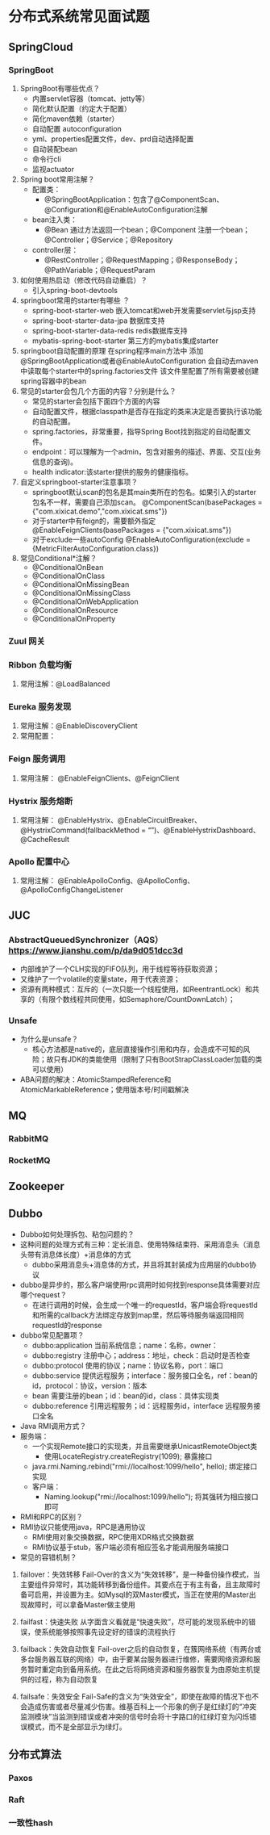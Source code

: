# 分布式系统常见面试题

## SpringCloud

### SpringBoot

1. SpringBoot有哪些优点？
   - 内置servlet容器（tomcat、jetty等）
   - 简化默认配置（约定大于配置）
   - 简化maven依赖（starter）
   - 自动配置 autoconfiguration
   - yml、properties配置文件，dev、prd自动选择配置
   - 自动装配bean
   - 命令行cli
   - 监视actuator 
2. Spring boot常用注解？
   - 配置类：
     - @SpringBootApplication：包含了@ComponentScan、@Configuration和@EnableAutoConfiguration注解
   - bean注入类：
     - @Bean 通过方法返回一个bean；@Component 注册一个bean；@Controller；@Service；@Repository
   - controller层：
     - @RestController；@RequestMapping；@ResponseBody；@PathVariable；@RequestParam
3. 如何使用热启动（修改代码自动重启）？
   - 引入spring-boot-devtools 
4. springboot常用的starter有哪些 ？
   - spring-boot-starter-web 嵌入tomcat和web开发需要servlet与jsp支持 
   - spring-boot-starter-data-jpa 数据库支持 
   - spring-boot-starter-data-redis redis数据库支持 
   - mybatis-spring-boot-starter 第三方的mybatis集成starter
5. springboot自动配置的原理 
   在spring程序main方法中 添加@SpringBootApplication或者@EnableAutoConfiguration 
   会自动去maven中读取每个starter中的spring.factories文件 该文件里配置了所有需要被创建spring容器中的bean
6. 常见的starter会包几个方面的内容？分别是什么？
   - 常见的starter会包括下面四个方面的内容 
   - 自动配置文件，根据classpath是否存在指定的类来决定是否要执行该功能的自动配置。 
   - spring.factories，非常重要，指导Spring Boot找到指定的自动配置文件。 
   - endpoint：可以理解为一个admin，包含对服务的描述、界面、交互(业务信息的查询)。 
   - health indicator:该starter提供的服务的健康指标。
7. 自定义springboot-starter注意事项？
   - springboot默认scan的包名是其main类所在的包名。如果引入的starter包名不一样，需要自己添加scan。 @ComponentScan(basePackages = {"com.xixicat.demo","com.xixicat.sms"}) 
   -  对于starter中有feign的，需要额外指定 @EnableFeignClients(basePackages = {"com.xixicat.sms"})
   -  对于exclude一些autoConfig @EnableAutoConfiguration(exclude ={MetricFilterAutoConfiguration.class})
8. 常见Conditional*注解？
   - @ConditionalOnBean
   - @ConditionalOnClass
   - @ConditionalOnMissingBean
   - @ConditionalOnMissingClass
   - @ConditionalOnWebApplication
   - @ConditionalOnResource
   - @ConditionalOnProperty

### Zuul 网关

### Ribbon 负载均衡

1. 常用注解：@LoadBalanced

### Eureka 服务发现

1. 常用注解：@EnableDiscoveryClient
2. 常用配置： 

### Feign 服务调用

1. 常用注解： @EnableFeignClients、@FeignClient

### Hystrix 服务熔断

1. 常用注解： @EnableHystrix、@EnableCircuitBreaker、@HystrixCommand(fallbackMethod = “”)、@EnableHystrixDashboard、@CacheResult

### Apollo 配置中心

1. 常用注解： @EnableApolloConfig、@ApolloConfig、@ApolloConfigChangeListener

## JUC

### AbstractQueuedSynchronizer（AQS）https://www.jianshu.com/p/da9d051dcc3d

- 内部维护了一个CLH实现的FIFO队列，用于线程等待获取资源；
- 又维护了一个volatile的变量state，用于代表资源；
- 资源有两种模式：互斥的（一次只能一个线程使用，如ReentrantLock）和共享的（有限个数线程共同使用，如Semaphore/CountDownLatch）；

### Unsafe

- 为什么是unsafe？
  - 核心方法都是native的，底层直接操作引用和内存，会造成不可知的风险；故只有JDK的类能使用（限制了只有BootStrapClassLoader加载的类可以使用）
- ABA问题的解决：AtomicStampedReference和 AtomicMarkableReference；使用版本号/时间戳解决

## MQ

### RabbitMQ

### RocketMQ

## Zookeeper

## Dubbo

- Dubbo如何处理拆包、粘包问题的？
- 这种问题的处理方式有三种：定长消息、使用特殊结束符、采用消息头（消息头带有消息体长度）+消息体的方式
  - dubbo采用消息头+消息体的方式，并且将其封装成为应用层的dubbo协议
- dubbo是异步的，那么客户端使用rpc调用时如何找到response具体需要对应哪个request？
  - 在进行调用的时候，会生成一个唯一的requestId，客户端会将requestId和所需的callback方法绑定存放到map里，然后等待服务端返回相同requestId的response
- dubbo常见配置项？
  - dubbo:application 当前系统信息；name：名称，owner：
  - dubbo:registry 注册中心；address：地址，check：启动时是否检查
  - dubbo:protocol 使用的协议；name：协议名称，port：端口
  - dubbo:service 提供远程服务；interface：服务接口全名，ref：bean的id，protocol：协议，version：版本
  - bean 需要注册的bean；id：bean的id，class：具体实现类
  - dubbo:reference 引用远程服务；id：远程服务id，interface 远程服务接口全名
- Java RMI调用方式？
- 服务端：
  - 一个实现Remote接口的实现类，并且需要继承UnicastRemoteObject类
    - 使用LocateRegistry.createRegistry(1099);  暴露接口
  -  java.rmi.Naming.rebind("rmi://localhost:1099/hello", hello);  绑定接口实现
  - 客户端：
    - Naming.lookup("rmi://localhost:1099/hello"); 将其强转为相应接口即可
- RMI和RPC的区别？
- RMI协议只能使用java，RPC是通用协议
  - RMI使用对象交换数据，RPC使用XDR格式交换数据
  - RMI协议基于stub，客户端必须有相应签名才能调用服务端接口
- 常见的容错机制？
1. failover：失效转移 
     Fail-Over的含义为“失效转移”，是一种备份操作模式，当主要组件异常时，其功能转移到备份组件。其要点在于有主有备，且主故障时备可启用，并设置为主。如Mysql的双Master模式，当正在使用的Master出现故障时，可以拿备Master做主使用
  
2. failfast：快速失败 
     从字面含义看就是“快速失败”，尽可能的发现系统中的错误，使系统能够按照事先设定好的错误的流程执行
  
3. failback：失效自动恢复 
     Fail-over之后的自动恢复，在簇网络系统（有两台或多台服务器互联的网络）中，由于要某台服务器进行维修，需要网络资源和服务暂时重定向到备用系统。在此之后将网络资源和服务器恢复为由原始主机提供的过程，称为自动恢复
  
4. failsafe：失效安全 
     Fail-Safe的含义为“失效安全”，即使在故障的情况下也不会造成伤害或者尽量减少伤害。维基百科上一个形象的例子是红绿灯的“冲突监测模块”当监测到错误或者冲突的信号时会将十字路口的红绿灯变为闪烁错误模式，而不是全部显示为绿灯。

## 分布式算法

### Paxos

### Raft

### 一致性hash